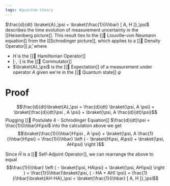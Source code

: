 ```yaml
---
tags: #quantum-theory 
---
```

$\frac{d}{dt} \braket{A}_\psi = \braket{\frac{1}{i\hbar} [ A, H ]}_\psi$ describes the time evolution of measurement uncertainty in the [[Heisenberg picture]]. This result ties to the [[📗 Liouville–von Neumann equation]] from the [[Schrodinger picture]], which applies to a [[📘 Density Operator]] $\hat \rho$, where
- $H$ is the [[📘 Hamiltonian Operator]]
- $[ \cdot , \cdot ]$ is the [[📘 Commutator]]
- $\braket{A}_\psi$ is the [[📘 Expectation]] of a measurement under operator $A$ given we're in the [[📘 Quantum state]] $\psi$ 

# Proof
$$\frac{d}{dt}\braket{A}_\psi = \frac{d}{dt} \braket{\psi, A \psi} = \braket{\frac{d}{dt}\psi , A \psi} + \braket{\psi, A \frac{d}{dt}\psi}$$
Plugging [[📕 Postulate 4 - Schrodinger Equation]] $\frac{d}{dt}\psi = \frac{1}{i\hbar}H\psi$ into the calculation above we get  
$$\braket{\frac{1}{i\hbar}H\psi , A \psi} + \braket{\psi, A \frac{1}{i\hbar}H\psi} = \frac{1}{i\hbar} \left ( - \braket{H\psi, A\psi} + \braket{\psi, AH\psi} \right )$$

 Since $\hat{H}$ is a [[📘 Self-Adjoint Operator]], we can rearrange the above to equal
 $$\frac{1}{i\hbar} \left ( - \braket{\psi, HA\psi} + \braket{\psi, AH\psi} \right ) = \frac{1}{i\hbar}\braket{\psi, ( - HA + AH) \psi} = \frac{1}{i\hbar}\braket{AH-HA}_\psi = \braket{\frac{1}{i\hbar} [ A, H ]}_\psi$$
